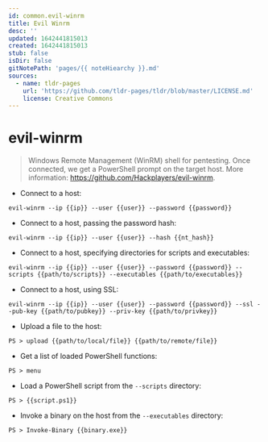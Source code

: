 ```yaml
---
id: common.evil-winrm
title: Evil Winrm
desc: ''
updated: 1642441815013
created: 1642441815013
stub: false
isDir: false
gitNotePath: 'pages/{{ noteHiearchy }}.md'
sources:
  - name: tldr-pages
    url: 'https://github.com/tldr-pages/tldr/blob/master/LICENSE.md'
    license: Creative Commons
---
```

# evil-winrm

> Windows Remote Management (WinRM) shell for pentesting.
> Once connected, we get a PowerShell prompt on the target host.
> More information: <https://github.com/Hackplayers/evil-winrm>.

- Connect to a host:

`evil-winrm --ip {{ip}} --user {{user}} --password {{password}}`

- Connect to a host, passing the password hash:

`evil-winrm --ip {{ip}} --user {{user}} --hash {{nt_hash}}`

- Connect to a host, specifying directories for scripts and executables:

`evil-winrm --ip {{ip}} --user {{user}} --password {{password}} --scripts {{path/to/scripts}} --executables {{path/to/executables}}`

- Connect to a host, using SSL:

`evil-winrm --ip {{ip}} --user {{user}} --password {{password}} --ssl --pub-key {{path/to/pubkey}} --priv-key {{path/to/privkey}}`

- Upload a file to the host:

`PS > upload {{path/to/local/file}} {{path/to/remote/file}}`

- Get a list of loaded PowerShell functions:

`PS > menu`

- Load a PowerShell script from the `--scripts` directory:

`PS > {{script.ps1}}`

- Invoke a binary on the host from the `--executables` directory:

`PS > Invoke-Binary {{binary.exe}}`

